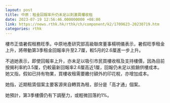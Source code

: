 ```yaml
---
layout: post
title: 中原：租金回報率升仍未足以刺激買樓收租
date: 2023-07-19 12:56:46.000000000 +08:00
link: https://news.rthk.hk/rthk/ch/component/k2/1709623-20230719.htm
categories: rthk
---
```


樓市正值暑假租務旺季。中原地產研究部高級聯席董事楊明儀表示，暑假旺季租金上升，將帶動第3季租金回報率升至2.7厘，較5月的2.6厘進一步上升。

不過她表示，即使回報率上升，亦未足以吸引市民買樓收租及支持樓價，因為目前按揭利率約3.5厘，仍較最新回報率2.6厘高近1厘，回報仍未足以抵銷供樓成本。她又指，假如已持有物業，買樓收租需要繳付額外的印花稅，亦增加成本。

她指，近期租賃個案主要客源來自轉買為租，部分是「高才通」個案。

她預計，第3季樓價仍有下調壓力，或輕微回落約1%。
